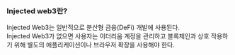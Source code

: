 ### Injected web3란?

Injected Web3는 일반적으로 분산형 금융(DeFi) 개발에 사용된다.</br>Injected Web3가 없으면 사용자는 이더리움 계정을 관리하고 블록체인과 상호 작용하기 위해 별도의 애플리케이션이나 브라우저 확장을 사용해야 한다.</br>
